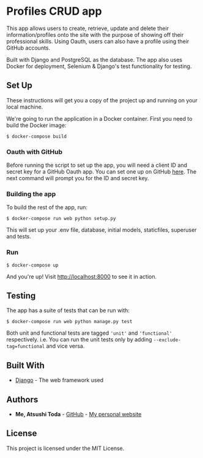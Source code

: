 
# Profiles CRUD app

This app allows users to create, retrieve, update and delete their information/profiles onto the site with the purpose
of showing off their professional skills. Using Oauth, users can also have a profile using their GitHub accounts.

Built with Django and PostgreSQL as the database. The app also uses Docker for deployment, Selenium & Django's
test functionality for testing.


## Set Up

These instructions will get you a copy of the project up and running on your local machine.

We're going to run the application in a Docker container. First you need to build the Docker image:
```
$ docker-compose build
```

### Oauth with GitHub
Before running the script to set up the app, you will need a client ID and secret key for a GitHub Oauth app. You can set one up on GitHub [here](https://github.com/settings/applications/new). The next command will prompt you for the ID and secret key.

### Building the app
To build the rest of the app, run:
```
$ docker-compose run web python setup.py
```
This will set up your .env file, database, initial models, staticfiles, superuser and tests.

### Run
```
$ docker-compose up
```

And you're up! Visit [http://localhost:8000](http://localhost:8000) to see it in action.

## Testing
The app has a suite of tests that can be run with:
```
$ docker-compose run web python manage.py test
```

Both unit and functional tests are tagged `'unit'` and `'functional'` respectively.
i.e. You can run the unit tests only by adding `--exclude-tag=functional` and vice versa.

## Built With

* [Django](https://docs.djangoproject.com/en/2.2/) - The web framework used


## Authors

* **Me, Atsushi Toda** - [GitHub](https://github.com/todaatsushi) - [My personal website](https://www.atsushi.dev)

## License

This project is licensed under the MIT License.
